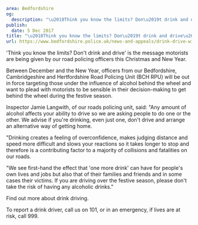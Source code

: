 ```yaml
area: Bedfordshire
og:
  description: "\u2018Think you know the limits? Don\u2019t drink and drive\u2019 is the message motorists are being given by our road policing officers this Christmas and New Year."
publish:
  date: 5 Dec 2017
title: "\u2018Think you know the limits? Don\u2019t drink and drive\u2019"
url: https://www.bedfordshire.police.uk/news-and-appeals/drink-drive-winter-campaign
```

'Think you know the limits? Don't drink and drive' is the message motorists are being given by our road policing officers this Christmas and New Year.

Between December and the New Year, officers from our Bedfordshire, Cambridgeshire and Hertfordshire Road Policing Unit (BCH RPU) will be out in force targeting those under the influence of alcohol behind the wheel and want to plead with motorists to be sensible in their decision-making to get behind the wheel during the festive season.

Inspector Jamie Langwith, of our roads policing unit, said: "Any amount of alcohol affects your ability to drive so we are asking people to do one or the other. We advise if you're drinking, even just one, don't drive and arrange an alternative way of getting home.

"Drinking creates a feeling of overconfidence, makes judging distance and speed more difficult and slows your reactions so it takes longer to stop and therefore is a contributing factor to a majority of collisions and fatalities on our roads.

"We see first-hand the effect that 'one more drink' can have for people's own lives and jobs but also that of their families and friends and in some cases their victims. If you are driving over the festive season, please don't take the risk of having any alcoholic drinks."

Find out more about drink driving.

To report a drink driver, call us on 101, or in an emergency, if lives are at risk, call 999.
